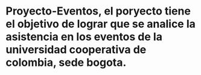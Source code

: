# Proyecto-Eventos, el poryecto tiene el objetivo de lograr que se analice la asistencia en los eventos de la universidad cooperativa de colombia, sede bogota.